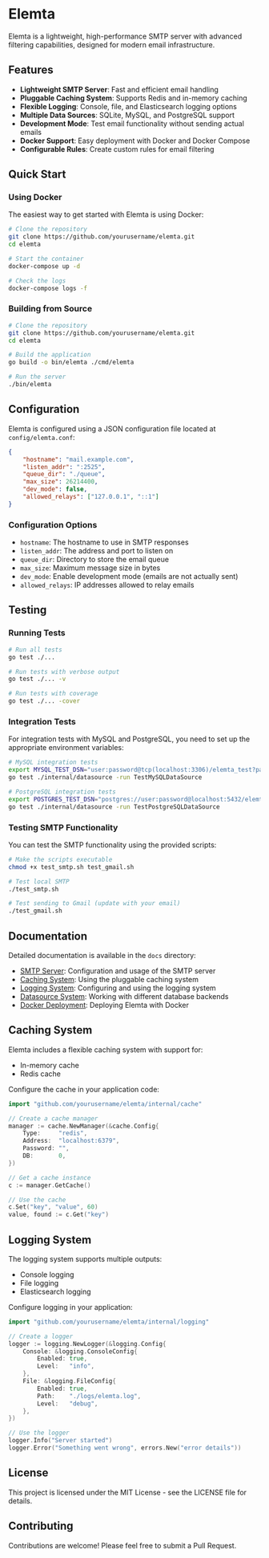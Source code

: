 # Elemta

Elemta is a lightweight, high-performance SMTP server with advanced filtering capabilities, designed for modern email infrastructure.

## Features

- **Lightweight SMTP Server**: Fast and efficient email handling
- **Pluggable Caching System**: Supports Redis and in-memory caching
- **Flexible Logging**: Console, file, and Elasticsearch logging options
- **Multiple Data Sources**: SQLite, MySQL, and PostgreSQL support
- **Development Mode**: Test email functionality without sending actual emails
- **Docker Support**: Easy deployment with Docker and Docker Compose
- **Configurable Rules**: Create custom rules for email filtering

## Quick Start

### Using Docker

The easiest way to get started with Elemta is using Docker:

```bash
# Clone the repository
git clone https://github.com/yourusername/elemta.git
cd elemta

# Start the container
docker-compose up -d

# Check the logs
docker-compose logs -f
```

### Building from Source

```bash
# Clone the repository
git clone https://github.com/yourusername/elemta.git
cd elemta

# Build the application
go build -o bin/elemta ./cmd/elemta

# Run the server
./bin/elemta
```

## Configuration

Elemta is configured using a JSON configuration file located at `config/elemta.conf`:

```json
{
    "hostname": "mail.example.com",
    "listen_addr": ":2525",
    "queue_dir": "./queue",
    "max_size": 26214400,
    "dev_mode": false,
    "allowed_relays": ["127.0.0.1", "::1"]
}
```

### Configuration Options

- `hostname`: The hostname to use in SMTP responses
- `listen_addr`: The address and port to listen on
- `queue_dir`: Directory to store the email queue
- `max_size`: Maximum message size in bytes
- `dev_mode`: Enable development mode (emails are not actually sent)
- `allowed_relays`: IP addresses allowed to relay emails

## Testing

### Running Tests

```bash
# Run all tests
go test ./...

# Run tests with verbose output
go test ./... -v

# Run tests with coverage
go test ./... -cover
```

### Integration Tests

For integration tests with MySQL and PostgreSQL, you need to set up the appropriate environment variables:

```bash
# MySQL integration tests
export MYSQL_TEST_DSN="user:password@tcp(localhost:3306)/elemta_test?parseTime=true"
go test ./internal/datasource -run TestMySQLDataSource

# PostgreSQL integration tests
export POSTGRES_TEST_DSN="postgres://user:password@localhost:5432/elemta_test?sslmode=disable"
go test ./internal/datasource -run TestPostgreSQLDataSource
```

### Testing SMTP Functionality

You can test the SMTP functionality using the provided scripts:

```bash
# Make the scripts executable
chmod +x test_smtp.sh test_gmail.sh

# Test local SMTP
./test_smtp.sh

# Test sending to Gmail (update with your email)
./test_gmail.sh
```

## Documentation

Detailed documentation is available in the `docs` directory:

- [SMTP Server](docs/smtp_server.md): Configuration and usage of the SMTP server
- [Caching System](docs/caching.md): Using the pluggable caching system
- [Logging System](docs/logging.md): Configuring and using the logging system
- [Datasource System](docs/datasource.md): Working with different database backends
- [Docker Deployment](docs/docker_deployment.md): Deploying Elemta with Docker

## Caching System

Elemta includes a flexible caching system with support for:

- In-memory cache
- Redis cache

Configure the cache in your application code:

```go
import "github.com/yourusername/elemta/internal/cache"

// Create a cache manager
manager := cache.NewManager(&cache.Config{
    Type:     "redis",
    Address:  "localhost:6379",
    Password: "",
    DB:       0,
})

// Get a cache instance
c := manager.GetCache()

// Use the cache
c.Set("key", "value", 60)
value, found := c.Get("key")
```

## Logging System

The logging system supports multiple outputs:

- Console logging
- File logging
- Elasticsearch logging

Configure logging in your application:

```go
import "github.com/yourusername/elemta/internal/logging"

// Create a logger
logger := logging.NewLogger(&logging.Config{
    Console: &logging.ConsoleConfig{
        Enabled: true,
        Level:   "info",
    },
    File: &logging.FileConfig{
        Enabled: true,
        Path:    "./logs/elemta.log",
        Level:   "debug",
    },
})

// Use the logger
logger.Info("Server started")
logger.Error("Something went wrong", errors.New("error details"))
```

## License

This project is licensed under the MIT License - see the LICENSE file for details.

## Contributing

Contributions are welcome! Please feel free to submit a Pull Request.
